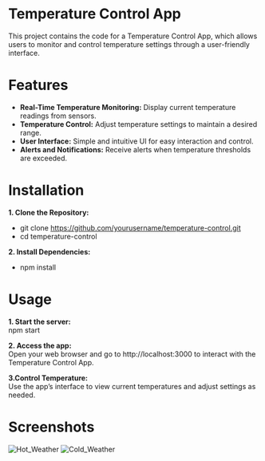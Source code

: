 # Temperature Control App

This project contains the code for a Temperature Control App, which allows users to monitor and control temperature settings through a user-friendly interface.

# Features

* **Real-Time Temperature Monitoring:** Display current temperature readings from sensors.
* **Temperature Control:** Adjust temperature settings to maintain a desired range.
* **User Interface:** Simple and intuitive UI for easy interaction and control.
* **Alerts and Notifications:** Receive alerts when temperature thresholds are exceeded.

# Installation

**1. Clone the Repository:**
* git clone https://github.com/yourusername/temperature-control.git
* cd temperature-control

**2. Install Dependencies:**  
 
* npm install

# Usage

**1. Start the server:**  
npm start

**2. Access the app:**  
Open your web browser and go to http://localhost:3000 to interact with the Temperature Control App.

**3.Control Temperature:**  
Use the app’s interface to view current temperatures and adjust settings as needed.

# Screenshots

![Hot_Weather](https://github.com/user-attachments/assets/4375246d-86f2-42aa-9682-341204d96a16)
![Cold_Weather](https://github.com/user-attachments/assets/155bf5ac-239f-446b-987c-7fc475d5320f)


